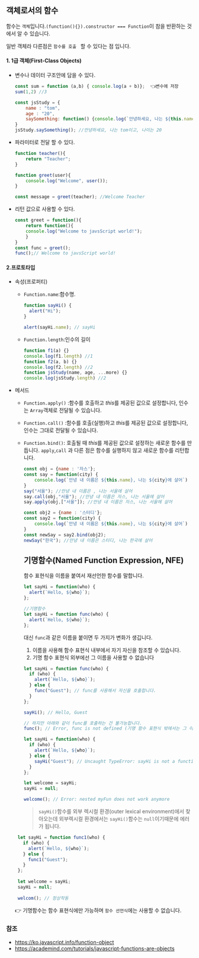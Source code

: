 ## 객체로서의 함수

함수는 ```객체```입니다.`(function(){}).constructor === Function`이 참을 반환하는 것에서 알 수 있습니다.

일반 객체라 다른점은 ```함수를 호출 ``` 할 수 있다는 점 입니다.

#### 1. 1급 객체(First-Class Objects)

* 변수나 데이터 구조안에 담을 수 있다.

  ```js
  const sum = function (a,b) { console.log(a + b)};  👈변수에 저장
  sum(1,2) //3
  
  const jsStudy = {
      name : "tom",
      age : "20",
      saySomething: function() {console.log(`안녕하세요, 나는 ${this.name}이고, 나이는 ${this.age}`)}
  }
  jsStudy.saySomething(); //안녕하세요, 나는 tom이고, 나이는 20
  ```

- 파라미터로 전달 할 수 있다.

  ```js
  function teacher(){
      return "Teacher";
  }
  
  function greet(user){
      console.log("Welcome", user());    
  }
  
  const message = greet(teacher); //Welcome Teacher
  ```

- 리턴 값으로 사용할 수 있다.

  ```js
  const greet = function(){
      return function(){
      console.log("Welcome to javsScript world!");
      }
  }
  const func = greet();
  func();// Welcome to javsScript world!
  ```

#### 2.프로토타입

* 속성(프로퍼티)

  * `Function.name`:함수명.

    ```js
    function sayHi() {
      alert("Hi");
    }
    
    alert(sayHi.name); // sayHi
    ```

  * `Function.length`:인수의 길이

    ```js
    function f1(a) {}
    console.log(f1.length) //1
    function f2(a, b) {}
    console.log(f2.length) //2
    function jsStudy(name, age, ...more) {}
    console.log(jsStudy.length) //2
    ```

* 메서드

  * ```Function.apply()```  :함수를 호출하고 *this*를 제공된 값으로 설정합니다, 인수는 ```Array```객체로 전달될 수 있습니다.

  * ```Function.call()``` :함수를 호출(실행)하고 *this*를 제공된 값으로 설정합니다, 인수는 그대로 전달될 수 있습니다.

  * ```Function.bind()```: 호출될 때 *this*를 제공된 값으로 설정하는 새로운 함수를 만듭니다. ```apply```,```call``` 과 다른 점은 함수를 실행하지 않고 새로운 함수를 리턴합니다.

    ```js
    const obj = {name : '자스'};
    const say = function(city) {
        console.log(`안녕 내 이름은 ${this.name}, 나는 ${city}에 살어`)
    } 
    say("서울"); //안녕 내 이름은 , 나는 서울에 살어
    say.call(obj,"서울"); //안녕 내 이름은 자스, 나는 서울에 살어
    say.apply(obj,["서울"]); //안녕 내 이름은 자스, 나는 서울에 살어
    
    const obj2 = {name : '스터디'};
    const say2 = function(city) {
        console.log(`안녕 내 이름은 ${this.name}, 나는 ${city}에 살어`)
    } 
    const newSay = say2.bind(obj2);
    newSay("한국"); //안녕 내 이름은 스터디, 나는 한국에 살어
    
    ```

    

    ## 기명함수(Named Function Expression, NFE)
    함수 표현식을 이름을 붙여서 재선언한 함수를 말합니다.
    
    ```js
    let sayHi = function(who) {
      alert(`Hello, ${who}`);
    };
    
    //기명함수
    let sayHi = function func(who) {
      alert(`Hello, ${who}`);
    };
    ```

    대신 `func`과 같은 이름을 붙이면 두 가지가 변화가 생깁니다. 

    1. 이름을 사용해 함수 표현식 내부에서 자기 자신을 참조할 수 있습니다.
    2. 기명 함수 표현식 외부에선 그 이름을 사용할 수 없습니다

    ```js
    let sayHi = function func(who) {
      if (who) {
        alert(`Hello, ${who}`);
      } else {
        func("Guest"); // func를 사용해서 자신을 호출합니다.
      }
    };
    
    sayHi(); // Hello, Guest
    
    // 하지만 아래와 같이 func를 호출하는 건 불가능합니다.
    func(); // Error, func is not defined (기명 함수 표현식 밖에서는 그 이름에 접근할 수 없습니다.)
    ```

    ```js
    let sayHi = function(who) {
      if (who) {
        alert(`Hello, ${who}`);
      } else {
        sayHi("Guest"); // Uncaught TypeError: sayHi is not a function
      }
    };
    
    let welcome = sayHi;
    sayHi = null;
    
    welcome(); // Error: nested myFun does not work anymore
    ```
    > ```sayHi()```함수를 외부 렉시컬 환경(outer lexical environment)에서 찾아오는데 외부렉시컬 환경에서는 ```sayHi()```함수는 ```null```이기때문에 에러가 됩니다.  
   
   ```js
    let sayHi = function func1(who) {
      if (who) {
        alert(`Hello, ${who}`);
      } else {
        func1("Guest"); 
      }
    };
    
    let welcome = sayHi;
    sayHi = null;
    
    welcom(); // 정상작동
    ````
    :point_right: 기명함수는 함수 표현식에만 가능하며 ```함수 선언식```에는 사용할 수 없습니다.
    

    







### 참조

* https://ko.javascript.info/function-object
* https://academind.com/tutorials/javascript-functions-are-objects






